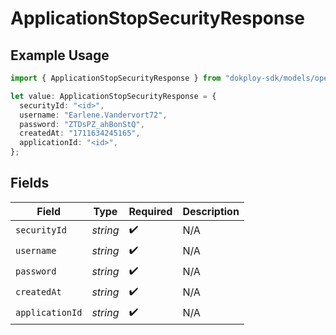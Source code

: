 # ApplicationStopSecurityResponse

## Example Usage

```typescript
import { ApplicationStopSecurityResponse } from "dokploy-sdk/models/operations";

let value: ApplicationStopSecurityResponse = {
  securityId: "<id>",
  username: "Earlene.Vandervort72",
  password: "ZTDsPZ_ahBonStQ",
  createdAt: "1711634245165",
  applicationId: "<id>",
};
```

## Fields

| Field              | Type               | Required           | Description        |
| ------------------ | ------------------ | ------------------ | ------------------ |
| `securityId`       | *string*           | :heavy_check_mark: | N/A                |
| `username`         | *string*           | :heavy_check_mark: | N/A                |
| `password`         | *string*           | :heavy_check_mark: | N/A                |
| `createdAt`        | *string*           | :heavy_check_mark: | N/A                |
| `applicationId`    | *string*           | :heavy_check_mark: | N/A                |